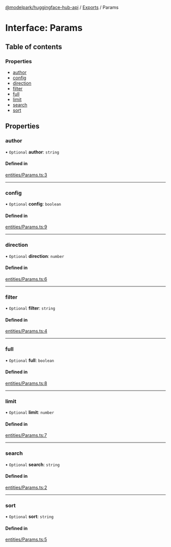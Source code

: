 [@modelpark/huggingface-hub-api](../README.md) / [Exports](../modules.md) / Params

# Interface: Params

## Table of contents

### Properties

- [author](Params.md#author)
- [config](Params.md#config)
- [direction](Params.md#direction)
- [filter](Params.md#filter)
- [full](Params.md#full)
- [limit](Params.md#limit)
- [search](Params.md#search)
- [sort](Params.md#sort)

## Properties

### author

• `Optional` **author**: `string`

#### Defined in

[entities/Params.ts:3](https://github.com/model-park/huggingface-hub-api/blob/ddc4144/src/entities/Params.ts#L3)

___

### config

• `Optional` **config**: `boolean`

#### Defined in

[entities/Params.ts:9](https://github.com/model-park/huggingface-hub-api/blob/ddc4144/src/entities/Params.ts#L9)

___

### direction

• `Optional` **direction**: `number`

#### Defined in

[entities/Params.ts:6](https://github.com/model-park/huggingface-hub-api/blob/ddc4144/src/entities/Params.ts#L6)

___

### filter

• `Optional` **filter**: `string`

#### Defined in

[entities/Params.ts:4](https://github.com/model-park/huggingface-hub-api/blob/ddc4144/src/entities/Params.ts#L4)

___

### full

• `Optional` **full**: `boolean`

#### Defined in

[entities/Params.ts:8](https://github.com/model-park/huggingface-hub-api/blob/ddc4144/src/entities/Params.ts#L8)

___

### limit

• `Optional` **limit**: `number`

#### Defined in

[entities/Params.ts:7](https://github.com/model-park/huggingface-hub-api/blob/ddc4144/src/entities/Params.ts#L7)

___

### search

• `Optional` **search**: `string`

#### Defined in

[entities/Params.ts:2](https://github.com/model-park/huggingface-hub-api/blob/ddc4144/src/entities/Params.ts#L2)

___

### sort

• `Optional` **sort**: `string`

#### Defined in

[entities/Params.ts:5](https://github.com/model-park/huggingface-hub-api/blob/ddc4144/src/entities/Params.ts#L5)
